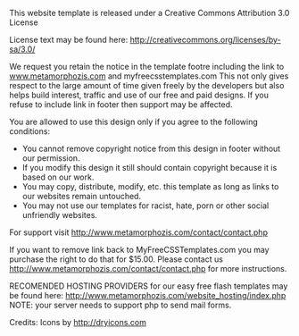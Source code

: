 This website template is released under a Creative Commons Attribution 3.0 License

License text may be found here:
http://creativecommons.org/licenses/by-sa/3.0/

We request you retain the notice in the template footre including the link to www.metamorphozis.com and myfreecsstemplates.com
This not only gives respect to the large amount of time given freely by the developers but also helps build interest, traffic and use of our free and paid designs. If you refuse to include link in footer then support may be affected.

You are allowed to use this design only if you agree to the following conditions:
- You cannot remove copyright notice from this design in footer without our permission.
- If you modify this design it still should contain copyright because it is based on our work.
- You may copy, distribute, modify, etc. this template as long as links to our websites remain untouched.
- You may not use our templates for racist, hate, porn or other social unfriendly websites.

For support visit http://www.metamorphozis.com/contact/contact.php

If you want to remove link back to MyFreeCSSTemplates.com you may purchase the right to do that for $15.00. 
Please contact us http://www.metamorphozis.com/contact/contact.php for more instructions. 


RECOMENDED HOSTING PROVIDERS for our easy free flash templates may be found here:
http://www.metamorphozis.com/website_hosting/index.php
NOTE: your server needs to support php to send mail forms.

Credits: Icons by http://dryicons.com
